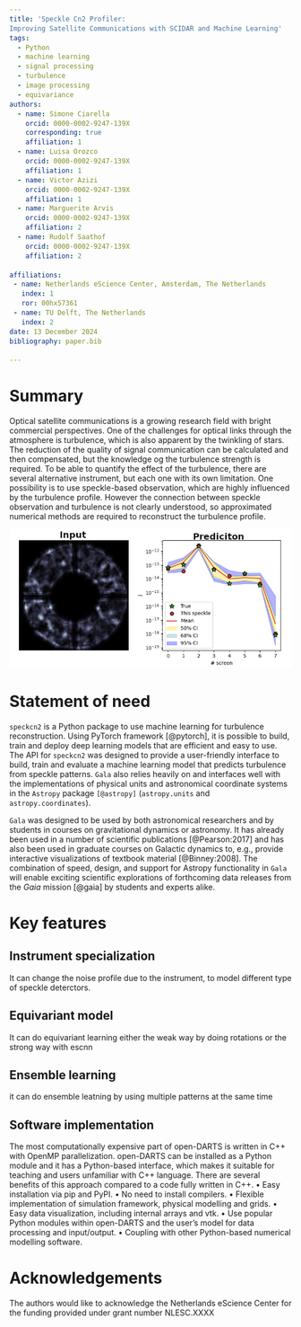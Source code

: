 ```yaml
---
title: 'Speckle Cn2 Profiler:
Improving Satellite Communications with SCIDAR and Machine Learning'
tags:
  - Python
  - machine learning
  - signal processing
  - turbulence
  - image processing
  - equivariance
authors:
  - name: Simone Ciarella
    orcid: 0000-0002-9247-139X
    corresponding: true
    affiliation: 1
  - name: Luisa Orozco
    orcid: 0000-0002-9247-139X
    affiliation: 1
  - name: Victor Azizi
    orcid: 0000-0002-9247-139X
    affiliation: 1
  - name: Marguerite Arvis
    orcid: 0000-0002-9247-139X
    affiliation: 2
  - name: Rudolf Saathof
    orcid: 0000-0002-9247-139X
    affiliation: 2

affiliations:
 - name: Netherlands eScience Center, Amsterdam, The Netherlands
   index: 1
   ror: 00hx57361
 - name: TU Delft, The Netherlands
   index: 2
date: 13 December 2024
bibliography: paper.bib

---
```


# Summary

Optical satellite communications is a growing research field with bright commercial perspectives. One of the challenges for optical links through the atmosphere is turbulence, which is also apparent by the twinkling of stars. The reduction of the quality of signal communication can be calculated and then compensated, but the knowledge og the turbulence strength is required. To be able to quantify the effect of the turbulence, there are several alternative instrument, but each one with its own limitation. One possibility is to use  speckle-based observation, which are highly influenced by the turbulence profile. However the connection between speckle observation and turbulence is not clearly understood, so approximated numerical methods are required to reconstruct the turbulence profile.

![Example of speckcn2 pipeline: speckle pattern as input to output a prediction of the turbulence profile (J). \label{fig:prediction}](https://github.com/MALES-project/SpeckleCn2Profiler/blob/main/src/speckcn2/assets/singleprediciton.png?raw=true)

# Statement of need

`speckcn2` is a Python package to use machine learning for turbulence reconstruction.
Using PyTorch framework [@pytorch], it is possible to build, train and deploy deep learning models that are efficient and easy to use.
The API for `speckcn2` was
designed to provide a user-friendly interface to build, train and evaluate a machine learning model that predicts turbulence from speckle patterns.
`Gala` also relies heavily on and
interfaces well with the implementations of physical units and astronomical
coordinate systems in the `Astropy` package `[@astropy]` (`astropy.units` and
`astropy.coordinates`).

`Gala` was designed to be used by both astronomical researchers and by
students in courses on gravitational dynamics or astronomy. It has already been
used in a number of scientific publications [@Pearson:2017] and has also been
used in graduate courses on Galactic dynamics to, e.g., provide interactive
visualizations of textbook material [@Binney:2008]. The combination of speed,
design, and support for Astropy functionality in `Gala` will enable exciting
scientific explorations of forthcoming data releases from the *Gaia* mission
[@gaia] by students and experts alike.

# Key features
## Instrument specialization
It can change the noise profile due to the instrument, to model different type of speckle deterctors.

## Equivariant model
It can do equivariant learning either the weak way by doing rotations or the strong way with escnn

## Ensemble learning
it can do ensemble leatning by using multiple patterns at the same time

## Software implementation
The most computationally expensive part of open-DARTS is written in C++ with OpenMP
parallelization. open-DARTS can be installed as a Python module and it has a Python-based
interface, which makes it suitable for teaching and users unfamiliar with C++ language. There
are several benefits of this approach compared to a code fully written in C++.
• Easy installation via pip and PyPI.
• No need to install compilers.
• Flexible implementation of simulation framework, physical modelling and grids.
• Easy data visualization, including internal arrays and vtk.
• Use popular Python modules within open-DARTS and the user’s model for data processing
and input/output.
• Coupling with other Python-based numerical modelling software.

# Acknowledgements
The authors would like to acknowledge the Netherlands eScience Center for the funding
provided under grant number NLESC.XXXX

